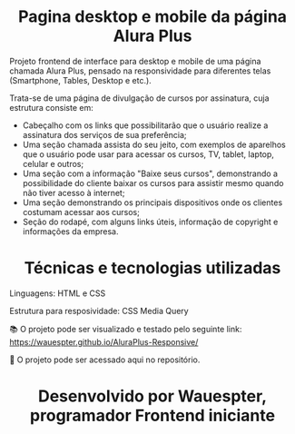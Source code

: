 <h1 align= "center"> Pagina desktop e mobile da página Alura Plus </h1>

  Projeto frontend de interface para desktop e mobile de uma página chamada Alura Plus, pensado na responsividade para diferentes telas (Smartphone, Tables, Desktop e etc.).

   Trata-se de uma página de divulgação de cursos por assinatura, cuja estrutura consiste em:
* Cabeçalho com os links que possibilitarão que o usuário realize a assinatura dos serviços de sua preferência;
* Uma seção chamada assista do seu jeito, com exemplos de aparelhos que o usuário pode usar para acessar os cursos, TV, tablet, laptop, celular e outros;
* Uma seção com a informação "Baixe seus cursos", demonstrando a possibilidade do cliente baixar os cursos para assistir mesmo quando não tiver acesso à internet;
* Uma seção demonstrando os principais dispositivos onde os clientes costumam acessar aos cursos;
* Seção do rodapé, com alguns links úteis, informação de copyright e informações da empresa.

<h1 align= "center"> Técnicas e tecnologias utilizadas </h1>

Linguagens: HTML e CSS

Estrutura para resposividade: CSS Media Query

📚 O projeto pode ser visualizado e testado pelo seguinte link: https://wauespter.github.io/AluraPlus-Responsive/

📁 O projeto pode ser acessado aqui no repositório.

<h1 align= "center">Desenvolvido por Wauespter, programador Frontend iniciante</h1>
